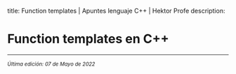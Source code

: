 title: Function templates | Apuntes lenguaje C++ | Hektor Profe
description: 

# Function templates en C++


___
<small class="edited"><i>Última edición: 07 de Mayo de 2022</i></small>